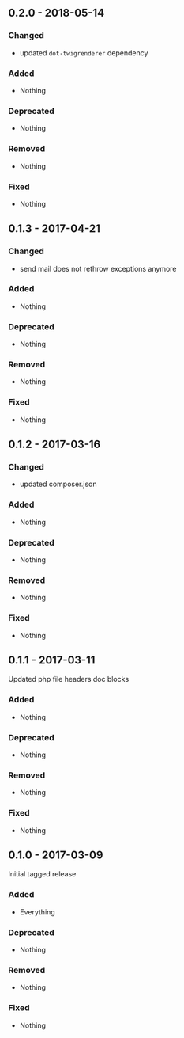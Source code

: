 ## 0.2.0 - 2018-05-14

### Changed
* updated `dot-twigrenderer` dependency

### Added
* Nothing

### Deprecated
* Nothing

### Removed
* Nothing

### Fixed
* Nothing


## 0.1.3 - 2017-04-21

### Changed
* send mail does not rethrow exceptions anymore

### Added
* Nothing

### Deprecated
* Nothing

### Removed
* Nothing

### Fixed
* Nothing


## 0.1.2 - 2017-03-16

### Changed
* updated composer.json

### Added
* Nothing

### Deprecated
* Nothing

### Removed
* Nothing

### Fixed
* Nothing


## 0.1.1 - 2017-03-11

Updated php file headers doc blocks

### Added
* Nothing

### Deprecated
* Nothing

### Removed
* Nothing

### Fixed
* Nothing


## 0.1.0 - 2017-03-09

Initial tagged release

### Added
* Everything

### Deprecated
* Nothing

### Removed
* Nothing

### Fixed
* Nothing
